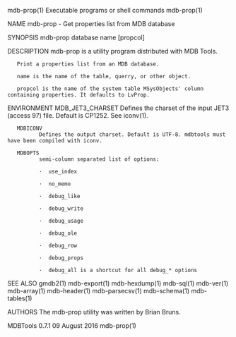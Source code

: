 mdb-prop(1)                                            Executable programs or shell commands                                           mdb-prop(1)

NAME
       mdb-prop - Get properties list from MDB database

SYNOPSIS
       mdb-prop database name [propcol]

DESCRIPTION
       mdb-prop is a utility program distributed with MDB Tools.

       Print a properties list from an MDB database.

       name is the name of the table, querry, or other object.

       propcol is the name of the system table MSysObjects' column containing properties. It defaults to LvProp.

ENVIRONMENT
       MDB_JET3_CHARSET
              Defines the charset of the input JET3 (access 97) file. Default is CP1252. See iconv(1).

       MDBICONV
              Defines the output charset. Default is UTF-8. mdbtools must have been compiled with iconv.

       MDBOPTS
              semi-column separated list of options:

              ·  use_index

              ·  no_memo

              ·  debug_like

              ·  debug_write

              ·  debug_usage

              ·  debug_ole

              ·  debug_row

              ·  debug_props

              ·  debug_all is a shortcut for all debug_* options

SEE ALSO
       gmdb2(1) mdb-export(1) mdb-hexdump(1) mdb-sql(1) mdb-ver(1) mdb-array(1) mdb-header(1) mdb-parsecsv(1) mdb-schema(1) mdb-tables(1)

AUTHORS
       The mdb-prop utility was written by Brian Bruns.

MDBTools 0.7.1                                                    09 August 2016                                                       mdb-prop(1)
